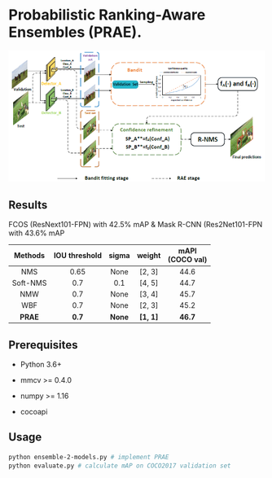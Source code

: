# Probabilistic Ranking-Aware Ensembles (PRAE).

![image](https://github.com/anonymous-iccv2021/PRAE/blob/master/Pipeline.PNG)

## Results  

FCOS (ResNext101-FPN) with 42.5% mAP
&
Mask R-CNN (Res2Net101-FPN with 43.6% mAP

| Methods | IOU threshold | sigma | weight | mAPl<br> (COCO val) |
| :-: | :-: | :-: | :-: | :-: |
| NMS | 0.65 | None | [2, 3] | 44.6 |
| Soft-NMS | 0.7 | 0.1 | [4, 5] | 44.7 |
| NMW | 0.7 | None | [3, 4] | 45.7 |
| WBF | 0.7 | None | [2, 3] | 45.2 |
| **PRAE** | **0.7** | **None** | **[1, 1]** | **46.7** |

## Prerequisites 

* Python 3.6+

* mmcv >= 0.4.0

* numpy >= 1.16

* cocoapi


## Usage
```bash
python ensemble-2-models.py # implement PRAE  
python evaluate.py # calculate mAP on COCO2017 validation set
```

